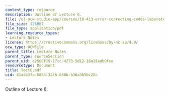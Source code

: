 ```yaml
---
content_type: resource
description: Outline of Lecture 6.
file: /ol-ocw-studio-app/courses/18-413-error-correcting-codes-laboratory-spring-2004/41ad43fa58543246660bb36a3b5bc28c_lect6.pdf
file_size: 126867
file_type: application/pdf
learning_resource_types:
- Lecture Notes
license: https://creativecommons.org/licenses/by-nc-sa/4.0/
ocw_type: OCWFile
parent_title: Lecture Notes
parent_type: CourseSection
parent_uid: c2566f19-17cc-4273-5d12-16a28adb0fee
resourcetype: Document
title: lect6.pdf
uid: 41ad43fa-5854-3246-660b-b36a3b5bc28c
---
```

Outline of Lecture 6.